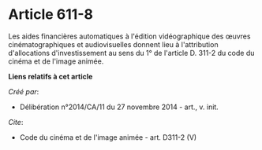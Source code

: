 # Article 611-8

Les aides financières automatiques à l'édition vidéographique des œuvres cinématographiques et audiovisuelles donnent lieu à
l'attribution d'allocations d'investissement au sens du 1° de l'article D. 311-2 du code du cinéma et de l'image animée.

**Liens relatifs à cet article**

_Créé par_:

  - Délibération n°2014/CA/11 du 27 novembre 2014 - art., v. init.

_Cite_:

  - Code du cinéma et de l'image animée - art. D311-2 (V)
